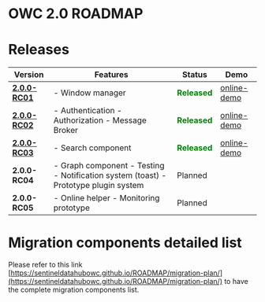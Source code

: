 OWC 2.0  ROADMAP
================

# Releases

| Version                                                                                     | Features                                                                                 | Status    | Demo                      |
|---------------------------------------------------------------------------------------------|------------------------------------------------------------------------------------------|-----------|---------------------------|
| [**2.0.0-RC01**](https://github.com/SentinelDataHubOWC/starter-kit/releases/tag/2.0.0-RC01) |  - Window manager                                                                        |  <strong><span style="color:green">Released</span></strong> | [online-demo](https://sentineldatahubowc.github.io/ROADMAP/2.0.0-RC01/build/default/) |
| [**2.0.0-RC02**](https://github.com/SentinelDataHubOWC/starter-kit/releases/tag/2.0.0-RC02)                                                                               |  - Authentication   - Authorization   - Message Broker                                   | <strong><span style="color:green">Released</span></strong>  |     [online-demo](https://sentineldatahubowc.github.io/ROADMAP/2.0.0-RC02/build/default/)                      |
| [**2.0.0-RC03**](https://github.com/SentinelDataHubOWC/starter-kit/releases/tag/2.0.0-RC03)                                                                              |  - Search component                                                                      | <strong><span style="color:green">Released</span></strong>    |[online-demo](https://sentineldatahubowc.github.io/ROADMAP/2.0.0-RC03/build/default/)                             |
| **2.0.0-RC04**                                                                              |  - Graph component  - Testing   - Notification system (toast)  - Prototype plugin system | Planned   |                           |
| **2.0.0-RC05**                                                                              |  - Online helper   - Monitoring prototype                                                | Planned   |                           |

# Migration components detailed list

Please refer to this link [https://sentineldatahubowc.github.io/ROADMAP/migration-plan/](https://sentineldatahubowc.github.io/ROADMAP/migration-plan/) to have the complete migration components list.
